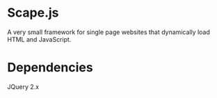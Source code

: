 Scape.js
========

A very small framework for single page websites that dynamically load HTML and JavaScript.

Dependencies
========

JQuery 2.x